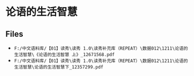 # 论语的生活智慧

## Files

- `F:/中文语料库/【01】读秀\读秀 1.0\读秀补充库（REPEAT）\数据012\1211\论语的生活智慧\《论语的生活智慧 上》_12671568.pdf`
- `F:/中文语料库/【01】读秀\读秀 1.0\读秀补充库（REPEAT）\数据012\1211\论语的生活智慧\论语的生活智慧下_12357299.pdf`
